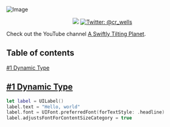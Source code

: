 ![Image](https://github.com/calebrwells/A-Swiftly-Tilting-Planet/blob/master/Channel%20Art.png)

<p align="center">
<img src="https://img.shields.io/badge/Swift-4.0-orange.svg" />

<a href="https://twitter.com/cr_wells">
<img src="https://img.shields.io/badge/contact-@cr_wells-blue.svg?style=flat" alt="Twitter: @cr_wells" />
</a>
</p>

Check out the  YouTube channel [A Swiftly Tilting Planet](https://www.youtube.com/channel/UCgdLepqjYyKF4e8vxBZGdEQ).

## Table of contents

[#1 Dynamic Type](https://github.com/calebrwells/A-Swiftly-Tilting-Planet#1-dynamic-type)


## [#1 Dynamic Type](https://youtu.be/s5okf_UOXvA)
```swift
let label = UILabel()
label.text = "Hello, world"
label.font = UIFont.preferredFont(forTextStyle: .headline)
label.adjustsFontForContentSizeCategory = true
```


